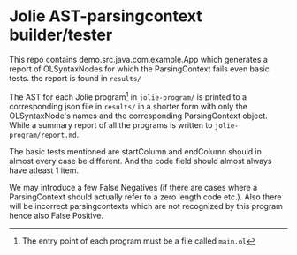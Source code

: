 # Jolie AST-parsingcontext builder/tester

This repo contains demo.src.java.com.example.App which generates a report of OLSyntaxNodes for which the ParsingContext fails even basic tests.
the report is found in `results/`

The AST for each Jolie program[^1] in `jolie-program/` is printed to a corresponding json file in `results/` in a shorter form with only the OLSyntaxNode's names and the corresponding ParsingContext object.
While a summary report of all the programs is written to `jolie-program/report.md`.

The basic tests mentioned are startColumn and endColumn should in almost every case be different. And the code field should almost always have atleast 1 item.

We may introduce a few False Negatives (if there are cases where a ParsingContext should actually refer to a zero length code etc.). Also there will be incorrect parsingcontexts which are not recognized by this program hence also False Positive.

[^1]: The entry point of each program must be a file called `main.ol`